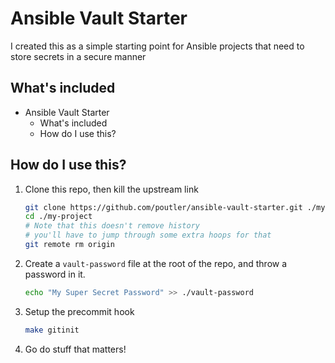 # Ansible Vault Starter

I created this as a simple starting point for Ansible projects that need to store secrets in a secure manner

## What's included

- Ansible Vault Starter
  - What's included
  - How do I use this?

## How do I use this?

1. Clone this repo, then kill the upstream link
   
   ```sh
   git clone https://github.com/poutler/ansible-vault-starter.git ./my-project
   cd ./my-project
   # Note that this doesn't remove history
   # you'll have to jump through some extra hoops for that
   git remote rm origin
   ```
2. Create a `vault-password` file at the root of the repo, and throw a password in it.
   
   ```sh
   echo "My Super Secret Password" >> ./vault-password
   ```
3. Setup the precommit hook

   ```sh
   make gitinit
   ```
4. Go do stuff that matters!
